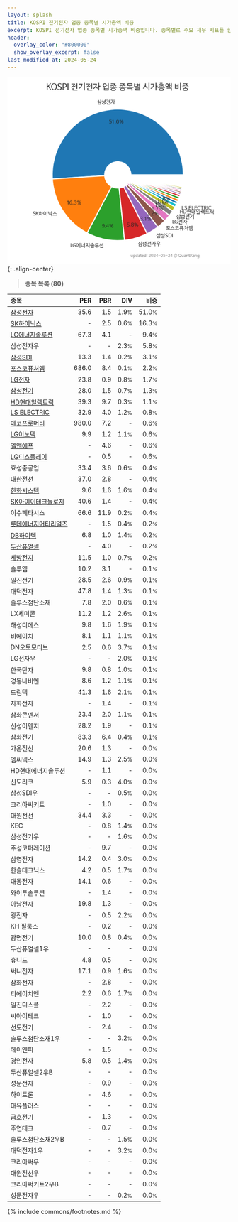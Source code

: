 ```yaml
---
layout: splash
title: KOSPI 전기전자 업종 종목별 시가총액 비중
excerpt: KOSPI 전기전자 업종 종목별 시가총액 비중입니다. 종목별로 주요 재무 지표를 함께 표시합니다.
header:
  overlay_color: "#800000"
  show_overlay_excerpt: false
last_modified_at: 2024-05-24
---
```



![KOSPI 전기전자 업종 종목별 시가총액 비중](/stats/sector/images/kospi_업종_전기전자_종목.png){: .align-center}


> **종목 목록 (80)**<a id="list"></a>

| **종목** | **PER** | **PBR** | **DIV** | **비중** |
| :------- | ------: | ------: | ------: | -------: |
| [삼성전자](/005930/) | 35.6 | 1.5 | 1.9<small>%</small> | 51.0<small>%</small> |
| [SK하이닉스](/000660/) | - | 2.5 | 0.6<small>%</small> | 16.3<small>%</small> |
| [LG에너지솔루션](/373220/) | 67.3 | 4.1 | - | 9.4<small>%</small> |
| 삼성전자우 | - | - | 2.3<small>%</small> | 5.8<small>%</small> |
| [삼성SDI](/006400/) | 13.3 | 1.4 | 0.2<small>%</small> | 3.1<small>%</small> |
| [포스코퓨처엠](/003670/) | 686.0 | 8.4 | 0.1<small>%</small> | 2.2<small>%</small> |
| [LG전자](/066570/) | 23.8 | 0.9 | 0.8<small>%</small> | 1.7<small>%</small> |
| [삼성전기](/009150/) | 28.0 | 1.5 | 0.7<small>%</small> | 1.3<small>%</small> |
| [HD현대일렉트릭](/267260/) | 39.3 | 9.7 | 0.3<small>%</small> | 1.1<small>%</small> |
| [LS ELECTRIC](/010120/) | 32.9 | 4.0 | 1.2<small>%</small> | 0.8<small>%</small> |
| [에코프로머티](/450080/) | 980.0 | 7.2 | - | 0.6<small>%</small> |
| [LG이노텍](/011070/) | 9.9 | 1.2 | 1.1<small>%</small> | 0.6<small>%</small> |
| [엘앤에프](/066970/) | - | 4.6 | - | 0.6<small>%</small> |
| [LG디스플레이](/034220/) | - | 0.5 | - | 0.6<small>%</small> |
| 효성중공업 | 33.4 | 3.6 | 0.6<small>%</small> | 0.4<small>%</small> |
| [대한전선](/001440/) | 37.0 | 2.8 | - | 0.4<small>%</small> |
| [한화시스템](/272210/) | 9.6 | 1.6 | 1.6<small>%</small> | 0.4<small>%</small> |
| [SK아이이테크놀로지](/361610/) | 40.6 | 1.4 | - | 0.4<small>%</small> |
| 이수페타시스 | 66.6 | 11.9 | 0.2<small>%</small> | 0.4<small>%</small> |
| [롯데에너지머티리얼즈](/020150/) | - | 1.5 | 0.4<small>%</small> | 0.2<small>%</small> |
| [DB하이텍](/000990/) | 6.8 | 1.0 | 1.4<small>%</small> | 0.2<small>%</small> |
| [두산퓨얼셀](/336260/) | - | 4.0 | - | 0.2<small>%</small> |
| [세방전지](/004490/) | 11.5 | 1.0 | 0.7<small>%</small> | 0.2<small>%</small> |
| 솔루엠 | 10.2 | 3.1 | - | 0.1<small>%</small> |
| 일진전기 | 28.5 | 2.6 | 0.9<small>%</small> | 0.1<small>%</small> |
| 대덕전자 | 47.8 | 1.4 | 1.3<small>%</small> | 0.1<small>%</small> |
| 솔루스첨단소재 | 7.8 | 2.0 | 0.6<small>%</small> | 0.1<small>%</small> |
| LX세미콘 | 11.2 | 1.2 | 2.6<small>%</small> | 0.1<small>%</small> |
| 해성디에스 | 9.8 | 1.6 | 1.9<small>%</small> | 0.1<small>%</small> |
| 비에이치 | 8.1 | 1.1 | 1.1<small>%</small> | 0.1<small>%</small> |
| DN오토모티브 | 2.5 | 0.6 | 3.7<small>%</small> | 0.1<small>%</small> |
| LG전자우 | - | - | 2.0<small>%</small> | 0.1<small>%</small> |
| 한국단자 | 9.8 | 0.8 | 1.0<small>%</small> | 0.1<small>%</small> |
| 경동나비엔 | 8.6 | 1.2 | 1.1<small>%</small> | 0.1<small>%</small> |
| 드림텍 | 41.3 | 1.6 | 2.1<small>%</small> | 0.1<small>%</small> |
| 자화전자 | - | 1.4 | - | 0.1<small>%</small> |
| 삼화콘덴서 | 23.4 | 2.0 | 1.1<small>%</small> | 0.1<small>%</small> |
| 신성이엔지 | 28.2 | 1.9 | - | 0.1<small>%</small> |
| 삼화전기 | 83.3 | 6.4 | 0.4<small>%</small> | 0.1<small>%</small> |
| 가온전선 | 20.6 | 1.3 | - | 0.0<small>%</small> |
| 엠씨넥스 | 14.9 | 1.3 | 2.5<small>%</small> | 0.0<small>%</small> |
| HD현대에너지솔루션 | - | 1.1 | - | 0.0<small>%</small> |
| 신도리코 | 5.9 | 0.3 | 4.0<small>%</small> | 0.0<small>%</small> |
| 삼성SDI우 | - | - | 0.5<small>%</small> | 0.0<small>%</small> |
| 코리아써키트 | - | 1.0 | - | 0.0<small>%</small> |
| 대원전선 | 34.4 | 3.3 | - | 0.0<small>%</small> |
| KEC | - | 0.8 | 1.4<small>%</small> | 0.0<small>%</small> |
| 삼성전기우 | - | - | 1.6<small>%</small> | 0.0<small>%</small> |
| 주성코퍼레이션 | - | 9.7 | - | 0.0<small>%</small> |
| 삼영전자 | 14.2 | 0.4 | 3.0<small>%</small> | 0.0<small>%</small> |
| 한솔테크닉스 | 4.2 | 0.5 | 1.7<small>%</small> | 0.0<small>%</small> |
| 대동전자 | 14.1 | 0.6 | - | 0.0<small>%</small> |
| 와이투솔루션 | - | 1.4 | - | 0.0<small>%</small> |
| 아남전자 | 19.8 | 1.3 | - | 0.0<small>%</small> |
| 광전자 | - | 0.5 | 2.2<small>%</small> | 0.0<small>%</small> |
| KH 필룩스 | - | 0.2 | - | 0.0<small>%</small> |
| 광명전기 | 10.0 | 0.8 | 0.4<small>%</small> | 0.0<small>%</small> |
| 두산퓨얼셀1우 | - | - | - | 0.0<small>%</small> |
| 휴니드 | 4.8 | 0.5 | - | 0.0<small>%</small> |
| 써니전자 | 17.1 | 0.9 | 1.6<small>%</small> | 0.0<small>%</small> |
| 삼화전자 | - | 2.8 | - | 0.0<small>%</small> |
| 티에이치엔 | 2.2 | 0.6 | 1.7<small>%</small> | 0.0<small>%</small> |
| 일진디스플 | - | 2.2 | - | 0.0<small>%</small> |
| 씨아이테크 | - | 1.0 | - | 0.0<small>%</small> |
| 선도전기 | - | 2.4 | - | 0.0<small>%</small> |
| 솔루스첨단소재1우 | - | - | 3.2<small>%</small> | 0.0<small>%</small> |
| 에이엔피 | - | 1.5 | - | 0.0<small>%</small> |
| 경인전자 | 5.8 | 0.5 | 1.4<small>%</small> | 0.0<small>%</small> |
| 두산퓨얼셀2우B | - | - | - | 0.0<small>%</small> |
| 성문전자 | - | 0.9 | - | 0.0<small>%</small> |
| 하이트론 | - | 4.6 | - | 0.0<small>%</small> |
| 대유플러스 | - | - | - | 0.0<small>%</small> |
| 금호전기 | - | 1.3 | - | 0.0<small>%</small> |
| 주연테크 | - | 0.7 | - | 0.0<small>%</small> |
| 솔루스첨단소재2우B | - | - | 1.5<small>%</small> | 0.0<small>%</small> |
| 대덕전자1우 | - | - | 3.2<small>%</small> | 0.0<small>%</small> |
| 코리아써우 | - | - | - | 0.0<small>%</small> |
| 대원전선우 | - | - | - | 0.0<small>%</small> |
| 코리아써키트2우B | - | - | - | 0.0<small>%</small> |
| 성문전자우 | - | - | 0.2<small>%</small> | 0.0<small>%</small> |

{% include commons/footnotes.md %}
